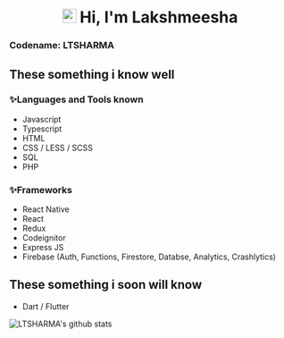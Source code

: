<div align="center">
   <h1><img src="https://media.giphy.com/media/hvRJCLFzcasrR4ia7z/giphy.gif" width="25px"> Hi, I'm Lakshmeesha</h1>
</div>

### Codename: LTSHARMA 
## These something i know well
### :sparkles:Languages and Tools known
- Javascript
- Typescript
- HTML
- CSS / LESS / SCSS
- SQL
- PHP

### :sparkles:Frameworks
- React Native
- React
- Redux
- Codeignitor
- Express JS
- Firebase (Auth, Functions, Firestore, Databse, Analytics, Crashlytics)

## These something i soon will know
- Dart / Flutter


![LTSHARMA's github stats](https://github-readme-stats.vercel.app/api?username=ltsharma&hide=contribs,prs&theme=tokyonight)
